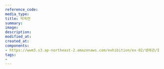 ```yaml
---
reference_code:
media_type:
title: 박옥련
summary:
image:
description:
modified_at:
created_at:
components:
- https://wwm3.s3.ap-northeast-2.amazonaws.com/exhibition/ex-02/생애관/할머니들/박옥련.jpg
tags:
-
---
```

